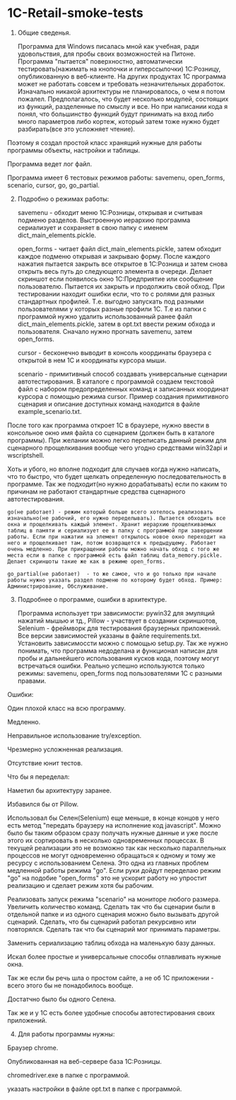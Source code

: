 # 1C-Retail-smoke-tests

1. Общие сведенья.

	Программа для Windows писалась мной как учебная, ради удовольствия, для пробы своих возможностей на Питоне. Программа "пытается" поверхностно, автоматически тестировать(нажимать на кнопочки и гиперссылочки) 1С:Розницу, опубликованную в веб-клиенте. На других продуктах 1С программа может не работать совсем и требовать незначительных доработок. Изначально никакой архитектуры не планировалось, о чем я потом пожалел. Предполагалось, что будет несколько модулей, состоящих из функций, разделенные по смыслу и все. Но при написании кода я понял, что большинство функций будут принимать на вход либо много параметров либо кортеж, который затем тоже нужно будет разбирать(все это усложняет чтение). 

Поэтому я создал простой класс хранящий нужные для работы программы объекты, настройки и таблицы. 

Программа ведет лог файл.

Программа имеет 6 тестовых режимов работы: savemenu, open_forms, scenario, cursor, go, go_partial.



2. Подробно о режимах работы:

	savemenu - обходит меню 1С:Розницы, открывая и считывая подменю разделов. Выстроенную иерархию программа сериализует и сохраняет в свою папку с именем dict_main_elements.pickle.

	open_forms - читает файл dict_main_elements.pickle, затем обходит каждое подменю открывая и закрываю форму. После каждого нажатия пытается закрыть все открытое в 1С:Розница и затем снова открыть весь путь до следующего элемента в очереди. Делает скриншот если появилось окно 1С:Предприятие или сообщение пользователю. Пытается их закрыть и продолжить свой обход. При тестировании находит ошибки если, что то с ролями для разных стандартных профилей. Т.е. выгодно запускать под разными пользователями у которых разные профили 1С.  Т.е из папки с программой нужно удалить использованный ранее файл dict_main_elements.pickle, затем в opt.txt ввести режим обхода и пользователя.  Сначало нужно прогнать  savemenu, затем open_forms.

	cursor - бесконечно выводит в консоль координаты браузера с открытой в нем 1С и координаты курсора мыши.

	scenario - примитивный способ создавать универсальные сценарии автотестирования. В каталоге с программой создаем текстовой файл с набором предопределенных команд и записанных координат курсора с помощью режима cursor. Пример создания примитивного сценария и описание доступных команд находится в файле example_scenario.txt.

После того как программа откроет 1С в браузере, нужно ввести в консольное окно имя файла со сценарием (должен быть в каталоге программы). При желании можно легко переписать данный режим для сценарного прощелкивания вообще чего угодно средствами win32api и wscriptshell.

Хоть и убого, но вполне подходит для случаев когда нужно написать, что то быстро, что будет щелкать определенную последовательность в программе. Так же подходит(но нужно дорабатывать) если по каким то причинам не работают стандартные средства сценарного автотестирования.

	go(не работает) - режим который больше всего хотелось реализовать изначально(не рабочий, его нужно переделывать). Пытается обходить все окна и прощелкивать каждый элемент. Хранит иерархию прощелкиваемых таблиц в памяти и сериализует ее в папку с программой при завершении работы. Если при нажатии на элемент открылось новое окно переходит на него и прощелкивает там, потом возвращется к предыдущему. Работает очень медленно. При прикращении работы можно начать обход с того же места если в папке с программой есть файл таблиц data_memory.pickle. Делает скриншоты такие же как в режиме open_forms.

	go_partial(не работает)  - то же самое, что и go только при начале работы нужно указать раздел подменю по которому будет обход. Пример: Администрирование, Обслуживание.



3. Подробнее о программе, ошибки в архитектуре.

	Программа использует три зависимости: pywin32 для эмуляций нажатий мышью и тд., Pillow - участвует в создании скриншотов, Selenium - фреймворк для тестирования браузерных приложений. Все версии зависимостей указаны в файле requirements.txt. Установить зависимоссти можно с помощью setup.py. Так же нужно понимать, что программа недоделана и функционал написан для пробы и дальнейшего использования кусков кода, поэтому могут встречаться ошибки. Реально успешно используются только режимы: savemenu, open_forms под пользователями 1С с разными правами.



Ошибки:

Один плохой класс на всю программу. 

Медленно. 

Неправильное использование try/exception. 

Чрезмерно усложненная реализация. 

Отсутствие юнит тестов.



Что бы я переделал:

Наметил бы архитектуру заранее.

Избавился бы от Pillow.

Использовал бы Селен(Selenium) еще меньше, в конце концов у него есть метод "передать браузеру на исполнение код javascript". Можно было бы таким образом сразу получать нужные данные и уже после этого их сортировать в несколько одновременных процессах. В текущей реализации это не возможно так как несколько параллельных процессов не могут одновременно обращаться к одному и тому же ресурсу с использованием Селена. Это одна из главных проблем медленной работы режима "go".  Если руки дойдут переделаю режим "go" на подобие "open_forms" это не ускорит работу но упростит реализацию и сделает режим хотя бы рабочим.

Реализовать запуск режима "scenario" на мониторе любого размера. Увеличить количество команд. Сделать так что бы сценарии были в отдельной папке и из одного сценария можно было вызывать другой сценарий. Сделать, что бы сценарий работал рекурсивно или повторялся. Сделать так что бы сценарий мог принимать параметры.

Заменить сериализацию таблиц обхода на маленькую базу данных.

Искал более простые и универсальные способы отлавливать нужные окна.



Так же если бы речь шла о простом сайте, а не об 1С приложении - всего этого бы не понадобилось вообще. 

Достатчно было бы одного Селена. 

Так же и у 1С есть более удобные способы автотестирования своих приложений.

      

4. Для работы программы нужны:

Браузер chrome. 

Опубликованная на веб-сервере база 1С:Розницы.

chromedriver.exe в папке с программой.

указать настройки в файле opt.txt в папке с программой.
